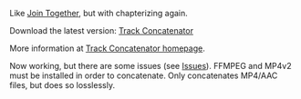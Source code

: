 Like [Join Together](http://dougscripts.com/itunes/itinfo/jointogether.php), but with chapterizing again.

Download the latest version: [Track Concatenator](https://www.davidschlachter.com/misc/tcatlatest)

More information at [Track Concatenator homepage](https://www.davidschlachter.com/misc/trackconcat).

Now working, but there are some issues (see [Issues](https://github.com/davidschlachter/itunes-concatenator/issues)). FFMPEG and MP4v2 must be installed in order to concatenate. Only concatenates MP4/AAC files, but does so losslessly.
